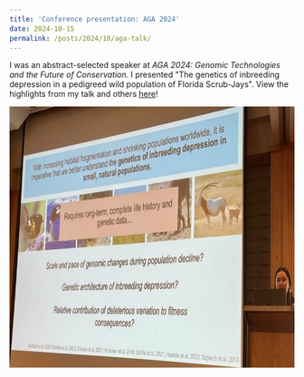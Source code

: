 ```yaml
---
title: 'Conference presentation: AGA 2024'
date: 2024-10-15
permalink: /posts/2024/10/aga-talk/
---
```


I was an abstract-selected speaker at <i>AGA 2024: Genomic Technologies and the Future of Conservation</i>. I presented "The genetics of inbreeding depression in a pedigreed wild population of Florida Scrub-Jays". View the highlights from my talk and others <a href="https://blog.theaga.org/day-3-symposium-snippets-from-aga2024-part-2/">here</a>!  
  
<img src="/images/aga.jpeg" alt="AGA talk" width="767" height="461" title="AGA_talk">